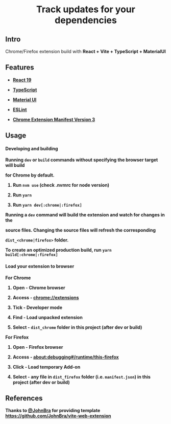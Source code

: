 
<div  align="center">

<h1>Track updates for your dependencies</h1>

</div>

  

## Intro <a  name="intro"></a>

Chrome/Firefox extension build with <b>React + Vite + TypeScript + MaterialUI<b>

  

## Features <a  name="features"></a>

- [React 19](https://reactjs.org/)

- [TypeScript](https://www.typescriptlang.org/)

- [Material UI](https://mui.com/material-ui/)

- [ESLint](https://eslint.org/)

- [Chrome Extension Manifest Version 3](https://developer.chrome.com/docs/extensions/mv3/intro/)

  

## Usage <a  name="usage"></a>

  

#### Developing and building

Running `dev` or `build` commands without specifying the browser target will build

for Chrome by default.

1. Run `nvm use` (check .nvmrc for node version)

3. Run `yarn`

4. Run `yarn dev[:chrome|:firefox]`

  

Running a `dev` command will build the extension and watch for changes in the

source files. Changing the source files will refresh the corresponding

`dist_<chrome|firefox>` folder.

  

To create an optimized production build, run `yarn build[:chrome|:firefox]`

  

#### Load your extension to browser

For Chrome

1. Open - Chrome browser

2. Access - [chrome://extensions](chrome://extensions)

3. Tick - Developer mode

4. Find - Load unpacked extension

5. Select - `dist_chrome` folder in this project (after dev or build)

  

For Firefox

1. Open - Firefox browser

2. Access - [about:debugging#/runtime/this-firefox](about:debugging#/runtime/this-firefox)

3. Click - Load temporary Add-on

4. Select - any file in `dist_firefox` folder (i.e. `manifest.json`) in this project (after dev or build)

  

## References <a  name="references"></a>

Thanks to [@JohnBra](https://github.com/JohnBra) for providing template https://github.com/JohnBra/vite-web-extension
